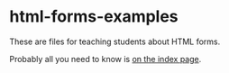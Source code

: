 html-forms-examples
===================

These are files for teaching students about HTML forms.

Probably all you need to know is [on the index page](http://macloo.github.io/html-forms-examples/index.html).
